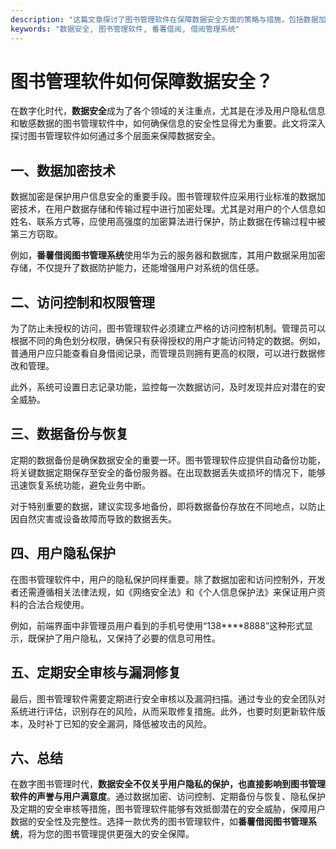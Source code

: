 ```yaml
---
description: "这篇文章探讨了图书管理软件在保障数据安全方面的策略与措施，包括数据加密、隐私保护等。适合图书馆及相关管理者参考。"
keywords: "数据安全, 图书管理软件, 番薯借阅, 借阅管理系统"
---
```

# 图书管理软件如何保障数据安全？

在数字化时代，**数据安全**成为了各个领域的关注重点，尤其是在涉及用户隐私信息和敏感数据的图书管理软件中，如何确保信息的安全性显得尤为重要。此文将深入探讨图书管理软件如何通过多个层面来保障数据安全。

## 一、数据加密技术

数据加密是保护用户信息安全的重要手段。图书管理软件应采用行业标准的数据加密技术，在用户数据存储和传输过程中进行加密处理。尤其是对用户的个人信息如姓名、联系方式等，应使用高强度的加密算法进行保护，防止数据在传输过程中被第三方窃取。

例如，**番薯借阅图书管理系统**使用华为云的服务器和数据库，其用户数据采用加密存储，不仅提升了数据防护能力，还能增强用户对系统的信任感。

## 二、访问控制和权限管理

为了防止未授权的访问，图书管理软件必须建立严格的访问控制机制。管理员可以根据不同的角色划分权限，确保只有获得授权的用户才能访问特定的数据。例如，普通用户应只能查看自身借阅记录，而管理员则拥有更高的权限，可以进行数据修改和管理。

此外，系统可设置日志记录功能，监控每一次数据访问，及时发现并应对潜在的安全威胁。

## 三、数据备份与恢复

定期的数据备份是确保数据安全的重要一环。图书管理软件应提供自动备份功能，将关键数据定期保存至安全的备份服务器。在出现数据丢失或损坏的情况下，能够迅速恢复系统功能，避免业务中断。

对于特别重要的数据，建议实现多地备份，即将数据备份存放在不同地点，以防止因自然灾害或设备故障而导致的数据丢失。

## 四、用户隐私保护

在图书管理软件中，用户的隐私保护同样重要。除了数据加密和访问控制外，开发者还需遵循相关法律法规，如《网络安全法》和《个人信息保护法》来保证用户资料的合法合规使用。 

例如，前端界面中非管理员用户看到的手机号使用“138****8888”这种形式显示，既保护了用户隐私，又保持了必要的信息可用性。

## 五、定期安全审核与漏洞修复

最后，图书管理软件需要定期进行安全审核以及漏洞扫描。通过专业的安全团队对系统进行评估，识别存在的风险，从而采取修复措施。此外，也要时刻更新软件版本，及时补丁已知的安全漏洞，降低被攻击的风险。

## 六、总结

在数字图书管理时代，**数据安全不仅关乎用户隐私的保护，也直接影响到图书管理软件的声誉与用户满意度**。通过数据加密、访问控制、定期备份与恢复、隐私保护及定期的安全审核等措施，图书管理软件能够有效抵御潜在的安全威胁，保障用户数据的安全性及完整性。选择一款优秀的图书管理软件，如**番薯借阅图书管理系统**，将为您的图书管理提供更强大的安全保障。
